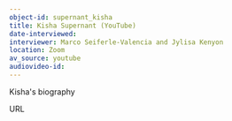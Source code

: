 ```yaml
---
object-id: supernant_kisha
title: Kisha Supernant (YouTube)
date-interviewed: 
interviewer: Marco Seiferle-Valencia and Jylisa Kenyon
location: Zoom
av_source: youtube
audiovideo-id: 
---
```


Kisha's biography

URL
